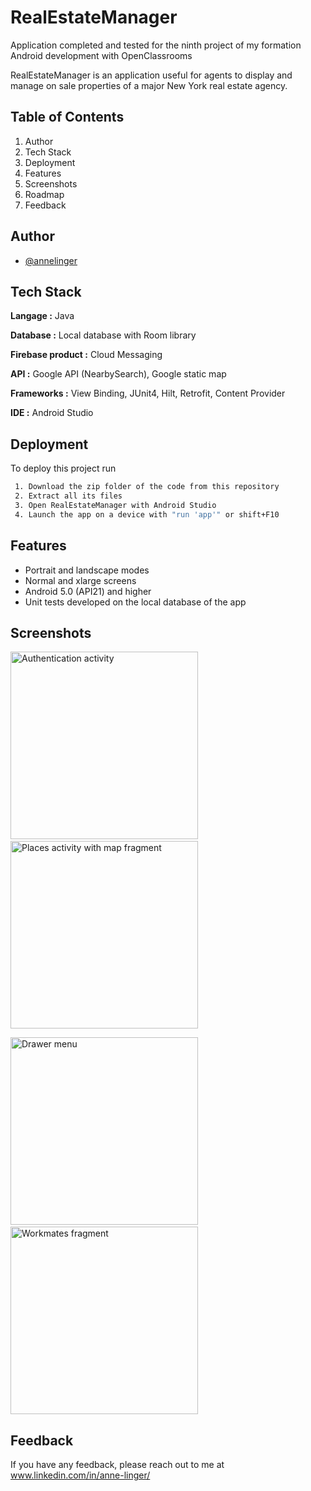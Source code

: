 # RealEstateManager
Application completed and tested for the ninth project of my formation Android development with OpenClassrooms

RealEstateManager is an application useful for agents to display and manage on sale properties of a major New York real estate agency.

## Table of Contents
1. Author
2. Tech Stack
3. Deployment
4. Features
5. Screenshots
6. Roadmap
7. Feedback


## Author

- [@annelinger](https://www.github.com/annelinger)


## Tech Stack

**Langage :** Java

**Database :** Local database with Room library

**Firebase product :** Cloud Messaging

**API :** Google API (NearbySearch), Google static map

**Frameworks :** View Binding, JUnit4, Hilt, Retrofit, Content Provider

**IDE :** Android Studio


## Deployment

To deploy this project run

```bash
 1. Download the zip folder of the code from this repository
 2. Extract all its files
 3. Open RealEstateManager with Android Studio
 4. Launch the app on a device with "run 'app'" or shift+F10
```


## Features

- Portrait and landscape modes
- Normal and xlarge screens
- Android 5.0 (API21) and higher
- Unit tests developed on the local database of the app


## Screenshots

<img src="https://github.com/AnneLinger/Go4Lunch/blob/b44d7da059ad5e595bbd76b75cae64fc010f2804/Screenshot_20220908-100639_Go4Lunch.jpg" alt="Authentication activity" width="300"/>&nbsp;&nbsp;&nbsp;&nbsp;<img src="https://github.com/AnneLinger/Go4Lunch/blob/b44d7da059ad5e595bbd76b75cae64fc010f2804/Screenshot_20220908-100721_Go4Lunch.jpg" alt="Places activity with map fragment" width="300"/>

<img src="https://github.com/AnneLinger/Go4Lunch/blob/b44d7da059ad5e595bbd76b75cae64fc010f2804/Screenshot_20220908-100729_Go4Lunch.jpg" alt="Drawer menu" width="300"/>&nbsp;&nbsp;&nbsp;&nbsp;<img src="https://github.com/AnneLinger/Go4Lunch/blob/b44d7da059ad5e595bbd76b75cae64fc010f2804/Screenshot_20220908-100739_Go4Lunch.jpg" alt="Workmates fragment" width="300"/>


## Feedback

If you have any feedback, please reach out to me at www.linkedin.com/in/anne-linger/
